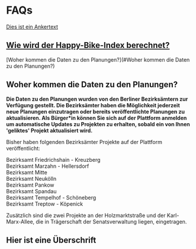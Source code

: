 # FAQs

[Dies ist ein Ankertext](#hier-ist-eine-überschrift)


## [Wie wird der Happy-Bike-Index berechnet?](/hbi)

[Woher kommen die Daten zu den Planungen?](#Woher kommen die Daten zu den Planungen?)

## Woher kommen die Daten zu den Planungen? ##

**Die Daten zu den Planungen wurden von den Berliner Bezirksämtern zur Verfügung gestellt. Die Bezirksämter haben die Möglichkeit jederzeit neue Planungen einzutragen oder bereits veröffentlichte Planungen zu aktualisieren. Als  Bürger\*in können Sie sich auf der Plattform anmelden um automatische Updates zu Projekten zu erhalten, sobald ein von Ihnen 'geliktes' Projekt aktualisiert wird.**

Bisher haben folgenden Bezirksämter Projekte auf der Plattform veröffentlicht:

Bezirksamt Friedrichshain - Kreuzberg  
Bezirksamt Marzahn - Hellersdorf  
Bezirksamt Mitte  
Bezirksamt Neukölln  
Bezirksamt Pankow  
Bezirksamt Spandau  
Bezirksamt Tempelhof - Schöneberg  
Bezirksamt Treptow - Köpenick  

Zusätzlich sind die zwei Projekte an der Holzmarktstraße und der Karl-Marx-Allee, die in Trägerschaft der Senatsverwaltung liegen, eingetragen.


## Hier ist eine Überschrift
